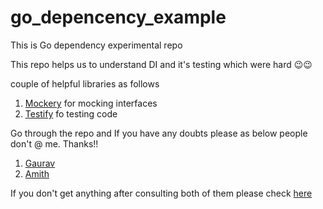 # go_depencency_example

This is Go dependency experimental repo

This repo helps us to understand DI and it's testing which were hard 😉😉

couple of helpful libraries as follows

1. [Mockery](https://github.com/vektra/mockery) for mocking interfaces
2. [Testify](https://github.com/stretchr/testify) fo testing code

Go through the repo and If you have any doubts please as below people don't @ me. Thanks!!

1. [Gaurav](https://github.com/apty-gaurav)
2. [Amith](https://github.com/amith-apty)

If you don't get anything after consulting both of them please check [here](https://www.tcyonline.com/tests/mental-ability-test)